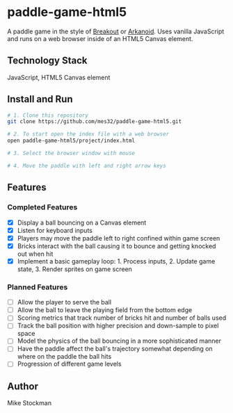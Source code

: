 # paddle-game-html5
A paddle game in the style of [Breakout](https://en.wikipedia.org/wiki/Breakout_\(video_game\)) or [Arkanoid](https://en.wikipedia.org/wiki/Arkanoid). Uses vanilla JavaScript and runs on a web browser inside of an HTML5 Canvas element.

## Technology Stack
JavaScript, HTML5 Canvas element

## Install and Run
```bash
# 1. Clone this repository
git clone https://github.com/mes32/paddle-game-html5.git

# 2. To start open the index file with a web browser
open paddle-game-html5/project/index.html

# 3. Select the browser window with mouse

# 4. Move the paddle with left and right arrow keys
```

## Features

### Completed Features
- [x] Display a ball bouncing on a Canvas element
- [x] Listen for keyboard inputs
- [x] Players may move the paddle left to right confined within game screen
- [x] Bricks interact with the ball causing it to bounce and getting knocked out when hit
- [x] Implement a basic gameplay loop: 1. Process inputs, 2. Update game state, 3. Render sprites on game screen

### Planned Features
- [ ] Allow the player to serve the ball
- [ ] Allow the ball to leave the playing field from the bottom edge
- [ ] Scoring metrics that track number of bricks hit and number of balls used
- [ ] Track the ball position with higher precision and down-sample to pixel space
- [ ] Model the physics of the ball bouncing in a more sophisticated manner
- [ ] Have the paddle affect the ball's trajectory somewhat depending on where on the paddle the ball hits 
- [ ] Progression of different game levels

## Author
Mike Stockman